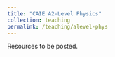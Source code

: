 ```yaml
---
title: "CAIE A2-Level Physics"
collection: teaching
permalink: /teaching/alevel-phys
---
```


Resources to be posted.
